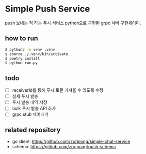 
# Simple Push Service

push 보내는 척 하는 푸시 서비스
python으로 구현된 grpc 서버 구현체이다.

## how to run

```bash
$ python3 -m venv .venv
$ source ./.venv/bin/activate
$ poetry install
$ python run.py
```

## todo
- [ ] receiverId를 통해 푸시 토큰 가져올 수 있도록 수정
- [ ] 실제 푸시 발송
- [ ] 푸시 발송 내역 저장
- [ ] bulk 푸시 발송 API 추가
- [ ] grpc stub 떼어내기

## related repository
- go client: https://github.com/zoripong/simple-chat-service
- schema: https://github.com/zoripong/push-schema
